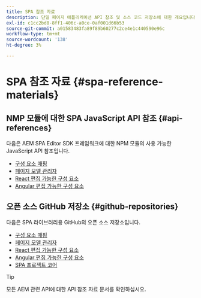 ```yaml
---
title: SPA 참조 자료
description: 단일 페이지 애플리케이션 API 참조 및 소스 코드 저장소에 대한 개요입니다
exl-id: c1cc2bd8-8ff1-406c-a0ce-0af001d66b53
source-git-commit: a01583483fa89f89b60277c2ce4e1c440590e96c
workflow-type: tm+mt
source-wordcount: '138'
ht-degree: 3%

---
```


# SPA 참조 자료 {#spa-reference-materials}

## NMP 모듈에 대한 SPA JavaScript API 참조 {#api-references}

다음은 AEM SPA Editor SDK 프레임워크에 대한 NPM 모듈의 사용 가능한 JavaScript API 참조입니다.

* [구성 요소 매핑](https://www.npmjs.com/package/@adobe/aem-spa-component-mapping)
* [페이지 모델 관리자](https://www.npmjs.com/package/@adobe/aem-spa-model-manager)
* [React 편집 가능한 구성 요소](https://www.npmjs.com/package/@adobe/aem-react-editable-components)
* [Angular 편집 가능한 구성 요소](https://www.npmjs.com/package/@adobe/aem-angular-editable-components)

## 오픈 소스 GitHub 저장소 {#github-repositories}

다음은 SPA 라이브러리용 GitHub의 오픈 소스 저장소입니다.

* [구성 요소 매핑](https://github.com/adobe/aem-spa-component-mapping)
* [페이지 모델 관리자](https://github.com/adobe/aem-spa-page-model-manager)
* [React 편집 가능한 구성 요소](https://github.com/adobe/aem-react-editable-components)
* [Angular 편집 가능한 구성 요소](https://github.com/adobe/aem-angular-editable-components)
* [SPA 프로젝트 코어](https://github.com/adobe/aem-spa-project-core)

>[!TIP]
>
>모든 AEM 관련 API에 대한 API 참조 자료 문서를 확인하십시오.
